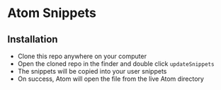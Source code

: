 # Atom Snippets

## Installation
- Clone this repo anywhere on your computer
- Open the cloned repo in the finder and double click `updateSnippets`
- The snippets will be copied into your user snippets
- On success, Atom will open the file from the live Atom directory
